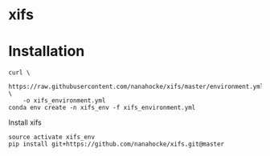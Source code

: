 # xifs
# Installation
```
curl \   
    https://raw.githubusercontent.com/nanahocke/xifs/master/environment.yml \
    -o xifs_environment.yml
conda env create -n xifs_env -f xifs_environment.yml
```
Install xifs
```
source activate xifs_env
pip install git+https://github.com/nanahocke/xifs.git@master
```
